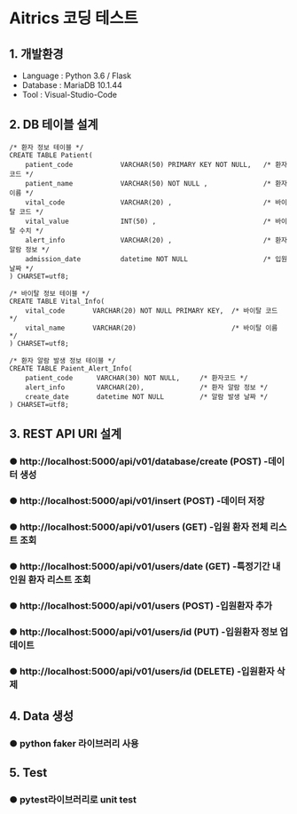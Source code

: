 # Aitrics 코딩 테스트

## 1. 개발환경
- Language : Python 3.6 / Flask
- Database : MariaDB 10.1.44
- Tool : Visual-Studio-Code

## 2. DB 테이블 설계
```
/* 환자 정보 테이블 */
CREATE TABLE Patient(    
    patient_code            VARCHAR(50) PRIMARY KEY NOT NULL,   /* 환자코드 */
    patient_name            VARCHAR(50) NOT NULL ,              /* 환자이름 */
    vital_code              VARCHAR(20) ,                       /* 바이탈 코드 */
    vital_value             INT(50) ,                           /* 바이탈 수치 */
    alert_info              VARCHAR(20) ,                       /* 환자 알람 정보 */
    admission_date          datetime NOT NULL                   /* 입원 날짜 */    
) CHARSET=utf8;

```

```
/* 바이탈 정보 테이블 */
CREATE TABLE Vital_Info(    
    vital_code       VARCHAR(20) NOT NULL PRIMARY KEY,  /* 바이탈 코드 */
    vital_name       VARCHAR(20)                        /* 바이탈 이름 */
) CHARSET=utf8;
```

```
/* 환자 알람 발생 정보 테이블 */
CREATE TABLE Paient_Alert_Info(
    patient_code      VARCHAR(30) NOT NULL,     /* 환자코드 */
    alert_info        VARCHAR(20),              /* 환자 알람 정보 */
    create_date       datetime NOT NULL         /* 알람 발생 날짜 */    
) CHARSET=utf8;

```

## 3. REST API URI 설계
### ● http://localhost:5000/api/v01/database/create (POST) -데이터 생성
### ● http://localhost:5000/api/v01/insert          (POST) -데이터 저장

### ● http://localhost:5000/api/v01/users  		 (GET)    -입원 환자 전체 리스트 조회
### ● http://localhost:5000/api/v01/users/date  (GET)    -특정기간 내 인원 환자 리스트 조회
### ● http://localhost:5000/api/v01/users        (POST)   -입원환자 추가
### ● http://localhost:5000/api/v01/users/id    (PUT)    -입원환자 정보 업데이트
### ● http://localhost:5000/api/v01/users/id    (DELETE) -입원환자 삭제

## 4. Data 생성
### ● python faker 라이브러리 사용

## 5. Test
### ● pytest라이브러리로 unit test


